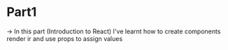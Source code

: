 # Part1
-> In this part (Introduction to React) I've learnt how to create components render ir and use props to assign values
